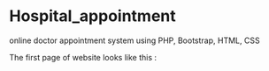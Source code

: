 # Hospital_appointment
online doctor appointment system using PHP, Bootstrap, HTML, CSS

The first page of website looks like this :



